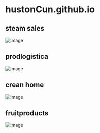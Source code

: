 # hustonCun.github.io
## steam sales
![image](https://user-images.githubusercontent.com/18235953/184239752-54045dbe-6ce6-43ee-a20e-d290091d7103.png)

## prodlogistica
![image](https://user-images.githubusercontent.com/18235953/184240354-e36149c2-3c3e-45ab-8b06-2735cd4c3562.png)

## crean home
![image](https://user-images.githubusercontent.com/18235953/184240959-91a7675e-57d5-4d9e-b6bd-4788040085e6.png)


## fruitproducts
![image](https://user-images.githubusercontent.com/18235953/184240531-55a292d2-68f2-4163-b7ce-9d1b1d2a60a1.png)
